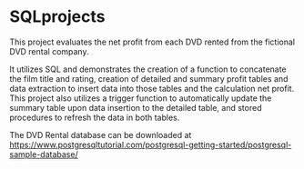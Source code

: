 # SQLprojects
This project evaluates the net profit from each DVD rented from the fictional DVD rental company. 

It utilizes SQL and demonstrates the creation of a function to concatenate the film title and rating, creation of detailed and summary profit tables and data extraction to insert data into those tables and the calculation net profit.   This project also utilizes a trigger function to automatically update the summary table upon data insertion to the detailed table, and stored procedures to refresh the data in both tables. 

The DVD Rental database can be downloaded at https://www.postgresqltutorial.com/postgresql-getting-started/postgresql-sample-database/

